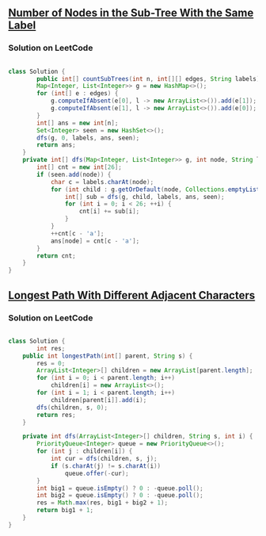 ## [Number of Nodes in the Sub-Tree With the Same Label](https://leetcode.com/problems/number-of-nodes-in-the-sub-tree-with-the-same-label/)


### Solution on LeetCode

```java

class Solution {
        public int[] countSubTrees(int n, int[][] edges, String labels) {
        Map<Integer, List<Integer>> g = new HashMap<>();
        for (int[] e : edges) {
            g.computeIfAbsent(e[0], l -> new ArrayList<>()).add(e[1]);
            g.computeIfAbsent(e[1], l -> new ArrayList<>()).add(e[0]);
        }
        int[] ans = new int[n];
        Set<Integer> seen = new HashSet<>();
        dfs(g, 0, labels, ans, seen);
        return ans;
    }
    private int[] dfs(Map<Integer, List<Integer>> g, int node, String labels, int[] ans, Set<Integer> seen) {
        int[] cnt = new int[26];
        if (seen.add(node)) {
            char c = labels.charAt(node);
            for (int child : g.getOrDefault(node, Collections.emptyList())) {
                int[] sub = dfs(g, child, labels, ans, seen);
                for (int i = 0; i < 26; ++i) {
                    cnt[i] += sub[i];
                }
            }
            ++cnt[c - 'a'];
            ans[node] = cnt[c - 'a'];
        }
        return cnt;
    }
}

```


## [Longest Path With Different Adjacent Characters](https://leetcode.com/problems/longest-path-with-different-adjacent-characters/)

### Solution on LeetCode

```java

class Solution {
        int res;
    public int longestPath(int[] parent, String s) {
        res = 0;
        ArrayList<Integer>[] children = new ArrayList[parent.length];
        for (int i = 0; i < parent.length; i++)
            children[i] = new ArrayList<>();
        for (int i = 1; i < parent.length; i++)
            children[parent[i]].add(i);
        dfs(children, s, 0);
        return res;
    }

    private int dfs(ArrayList<Integer>[] children, String s, int i) {
        PriorityQueue<Integer> queue = new PriorityQueue<>();
        for (int j : children[i]) {
            int cur = dfs(children, s, j);
            if (s.charAt(j) != s.charAt(i))
                queue.offer(-cur);
        }
        int big1 = queue.isEmpty() ? 0 : -queue.poll();
        int big2 = queue.isEmpty() ? 0 : -queue.poll();
        res = Math.max(res, big1 + big2 + 1);
        return big1 + 1;
    }
}

```
